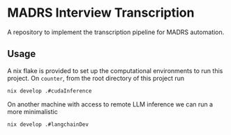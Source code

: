 # MADRS Interview Transcription

A repository to implement the transcription pipeline for MADRS automation.

## Usage

A nix flake is provided to set up the computational environments to run this
project. On `counter`, from the root directory of this project run

```sh
nix develop .#cudaInference
```

On another machine with access to remote LLM inference we can run a more minimalistic

```sh
nix develop .#langchainDev
```

